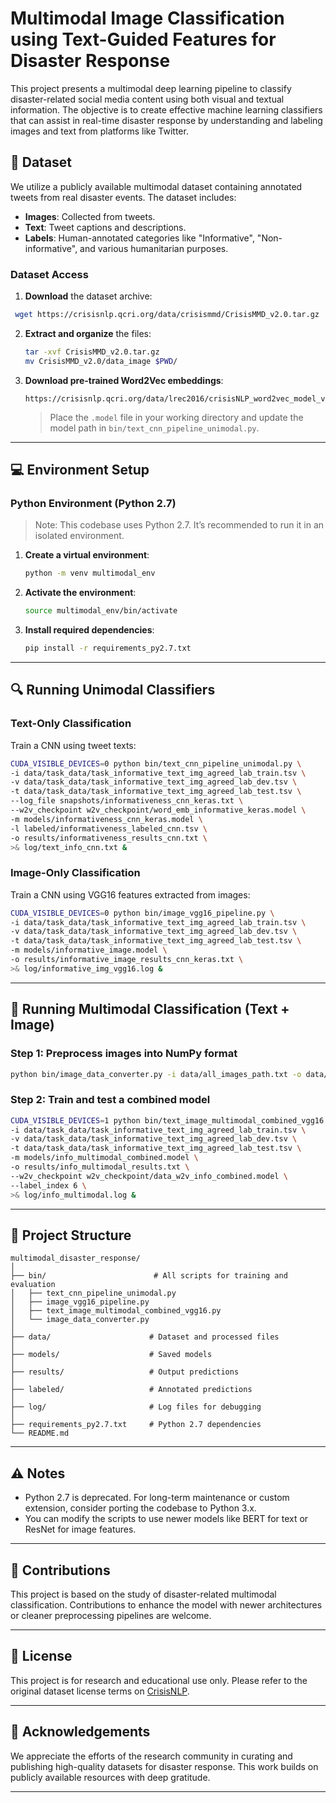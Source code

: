
# Multimodal Image Classification using Text-Guided Features for Disaster Response

This project presents a multimodal deep learning pipeline to classify disaster-related social media content using both visual and textual information. The objective is to create effective machine learning classifiers that can assist in real-time disaster response by understanding and labeling images and text from platforms like Twitter.

## 📁 Dataset

We utilize a publicly available multimodal dataset containing annotated tweets from real disaster events. The dataset includes:

* **Images**: Collected from tweets.
* **Text**: Tweet captions and descriptions.
* **Labels**: Human-annotated categories like "Informative", "Non-informative", and various humanitarian purposes.

### Dataset Access

1. **Download** the dataset archive:

  ```bash
   wget https://crisisnlp.qcri.org/data/crisismmd/CrisisMMD_v2.0.tar.gz

   ```

2. **Extract and organize** the files:

   ```bash
   tar -xvf CrisisMMD_v2.0.tar.gz
   mv CrisisMMD_v2.0/data_image $PWD/
   ```

3. **Download pre-trained Word2Vec embeddings**:

   ```
   https://crisisnlp.qcri.org/data/lrec2016/crisisNLP_word2vec_model_v1.2.zip
   ```

   > Place the `.model` file in your working directory and update the model path in `bin/text_cnn_pipeline_unimodal.py`.

---

## 💻 Environment Setup

### Python Environment (Python 2.7)

> Note: This codebase uses Python 2.7. It’s recommended to run it in an isolated environment.

1. **Create a virtual environment**:

   ```bash
   python -m venv multimodal_env
   ```

2. **Activate the environment**:

   ```bash
   source multimodal_env/bin/activate
   ```

3. **Install required dependencies**:

   ```bash
   pip install -r requirements_py2.7.txt
   ```

---

## 🔍 Running Unimodal Classifiers

### Text-Only Classification

Train a CNN using tweet texts:

```bash
CUDA_VISIBLE_DEVICES=0 python bin/text_cnn_pipeline_unimodal.py \
-i data/task_data/task_informative_text_img_agreed_lab_train.tsv \
-v data/task_data/task_informative_text_img_agreed_lab_dev.tsv \
-t data/task_data/task_informative_text_img_agreed_lab_test.tsv \
--log_file snapshots/informativeness_cnn_keras.txt \
--w2v_checkpoint w2v_checkpoint/word_emb_informative_keras.model \
-m models/informativeness_cnn_keras.model \
-l labeled/informativeness_labeled_cnn.tsv \
-o results/informativeness_results_cnn.txt \
>& log/text_info_cnn.txt &
```

### Image-Only Classification

Train a CNN using VGG16 features extracted from images:

```bash
CUDA_VISIBLE_DEVICES=0 python bin/image_vgg16_pipeline.py \
-i data/task_data/task_informative_text_img_agreed_lab_train.tsv \
-v data/task_data/task_informative_text_img_agreed_lab_dev.tsv \
-t data/task_data/task_informative_text_img_agreed_lab_test.tsv \
-m models/informative_image.model \
-o results/informative_image_results_cnn_keras.txt \
>& log/informative_img_vgg16.log &
```

---

## 🔗 Running Multimodal Classification (Text + Image)

### Step 1: Preprocess images into NumPy format

```bash
python bin/image_data_converter.py -i data/all_images_path.txt -o data/task_data/all_images_data_dump.npy
```

### Step 2: Train and test a combined model

```bash
CUDA_VISIBLE_DEVICES=1 python bin/text_image_multimodal_combined_vgg16.py \
-i data/task_data/task_informative_text_img_agreed_lab_train.tsv \
-v data/task_data/task_informative_text_img_agreed_lab_dev.tsv \
-t data/task_data/task_informative_text_img_agreed_lab_test.tsv \
-m models/info_multimodal_combined.model \
-o results/info_multimodal_results.txt \
--w2v_checkpoint w2v_checkpoint/data_w2v_info_combined.model \
--label_index 6 \
>& log/info_multimodal.log &
```

---

## 📂 Project Structure

```
multimodal_disaster_response/
│
├── bin/                        # All scripts for training and evaluation
│   ├── text_cnn_pipeline_unimodal.py
│   ├── image_vgg16_pipeline.py
│   ├── text_image_multimodal_combined_vgg16.py
│   └── image_data_converter.py
│
├── data/                      # Dataset and processed files
│
├── models/                    # Saved models
│
├── results/                   # Output predictions
│
├── labeled/                   # Annotated predictions
│
├── log/                       # Log files for debugging
│
├── requirements_py2.7.txt     # Python 2.7 dependencies
└── README.md
```

---

## ⚠️ Notes

* Python 2.7 is deprecated. For long-term maintenance or custom extension, consider porting the codebase to Python 3.x.
* You can modify the scripts to use newer models like BERT for text or ResNet for image features.

---

## 🧠 Contributions

This project is based on the study of disaster-related multimodal classification. Contributions to enhance the model with newer architectures or cleaner preprocessing pipelines are welcome.

---

## 📜 License

This project is for research and educational use only. Please refer to the original dataset license terms on [CrisisNLP](https://crisisnlp.qcri.org/crisismmd.html).

---

## 🙏 Acknowledgements

We appreciate the efforts of the research community in curating and publishing high-quality datasets for disaster response. This work builds on publicly available resources with deep gratitude.

---

